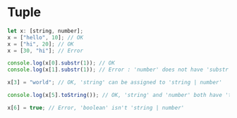 # Tuple

```javascript
let x: [string, number];
x = ["hello", 10]; // OK
x = ["hi", 20]; // OK
x = [30, "hi"]; // Error
```

```javascript
console.log(x[0].substr(1)); // OK
console.log(x[1].substr(1)); // Error : 'number' does not have 'substr'
```

```javascript
x[3] = "world"; // OK, 'string' can be assigned to 'string | number'
```

```javascript
console.log(x[5].toString()); // OK, 'string' and 'number' both have 'toString'
```

```javascript
x[6] = true; // Error, 'boolean' isn't 'string | number'
```